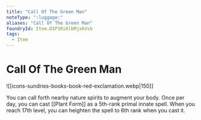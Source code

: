 ```yaml
---
title: "Call Of The Green Man"
noteType: ":luggage:"
aliases: "Call Of The Green Man"
foundryId: Item.OIP1RiOlbMjxKVsb
tags:
  - Item
---
```


# Call Of The Green Man
![[icons-sundries-books-book-red-exclamation.webp|150]]

You can call forth nearby nature spirits to augment your body. Once per day, you can cast [[Plant Form]] as a 5th-rank primal innate spell. When you reach 17th level, you can heighten the spell to 6th rank when you cast it.
